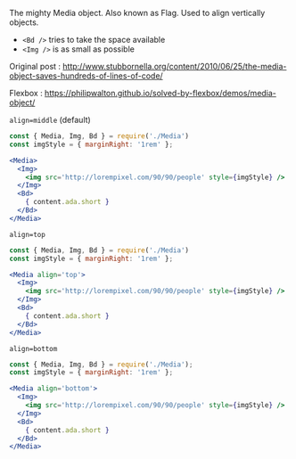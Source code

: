 The mighty Media object. Also known as Flag. Used to align vertically
objects. 

* `<Bd />` tries to take the space available
* `<Img />` is as small as possible

Original post : http://www.stubbornella.org/content/2010/06/25/the-media-object-saves-hundreds-of-lines-of-code/

Flexbox : https://philipwalton.github.io/solved-by-flexbox/demos/media-object/

`align=middle` (default)

```jsx
const { Media, Img, Bd } = require('./Media')
const imgStyle = { marginRight: '1rem' };

<Media>
  <Img>
    <img src='http://lorempixel.com/90/90/people' style={imgStyle} />
  </Img>
  <Bd>
    { content.ada.short }
  </Bd>
</Media>
```

`align=top`

```jsx
const { Media, Img, Bd } = require('./Media')
const imgStyle = { marginRight: '1rem' };

<Media align='top'>
  <Img>
    <img src='http://lorempixel.com/90/90/people' style={imgStyle} />
  </Img>
  <Bd>
    { content.ada.short }
  </Bd>
</Media>
```

`align=bottom`

```jsx
const { Media, Img, Bd } = require('./Media');
const imgStyle = { marginRight: '1rem' };

<Media align='bottom'>
  <Img>
    <img src='http://lorempixel.com/90/90/people' style={imgStyle} />
  </Img>
  <Bd>
    { content.ada.short }
  </Bd>
</Media>
```
